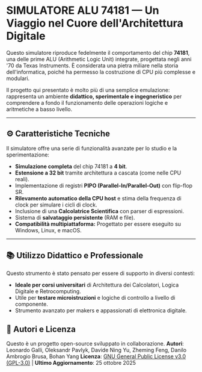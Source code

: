 # SIMULATORE ALU 74181 — Un Viaggio nel Cuore dell'Architettura Digitale

Questo simulatore riproduce fedelmente il comportamento del chip **74181**, una delle prime ALU (Arithmetic Logic Unit) integrate, progettata negli anni '70 da Texas Instruments. È considerata una pietra miliare nella storia dell'informatica, poiché ha permesso la costruzione di CPU più complesse e modulari.

Il progetto qui presentato è molto più di una semplice emulazione: rappresenta un ambiente **didattico, sperimentale e ingegneristico** per comprendere a fondo il funzionamento delle operazioni logiche e aritmetiche a basso livello.

***

## ⚙️ Caratteristiche Tecniche

Il simulatore offre una serie di funzionalità avanzate per lo studio e la sperimentazione:

* **Simulazione completa** del chip 74181 a **4 bit**.
* **Estensione a 32 bit** tramite architettura a cascata (come nelle CPU reali).
* Implementazione di registri **PIPO (Parallel-In/Parallel-Out)** con flip-flop SR.
* **Rilevamento automatico della CPU host** e stima della frequenza di clock per simulare i cicli di clock.
* Inclusione di una **Calcolatrice Scientifica** con parser di espressioni.
* Sistema di **salvataggio persistente** (RAM e file).
* **Compatibilità multipiattaforma:** Progettato per essere eseguito su Windows, Linux, e macOS.

***

## 📚 Utilizzo Didattico e Professionale

Questo strumento è stato pensato per essere di supporto in diversi contesti:

* **Ideale per corsi universitari** di Architettura dei Calcolatori, Logica Digitale e Retrocomputing.
* Utile per **testare microistruzioni** e logiche di controllo a livello di componente.
* Strumento avanzato per makers e appassionati di elettronica digitale.


## 👥 Autori e Licenza

Questo è un progetto open-source sviluppato in collaborazione.
**Autori**:  Leonardo Galli, Oleksandr Pavlyk, Davide Ning Yu, Zheming Feng, Danilo Ambrogio Brusa, Bohan Yang
**Licenza**: [GNU General Public License v3.0 (GPL-3.0)](https://www.gnu.org/licenses/gpl-3.0.html) |
**Ultimo Aggiornamento**: 25 ottobre 2025
